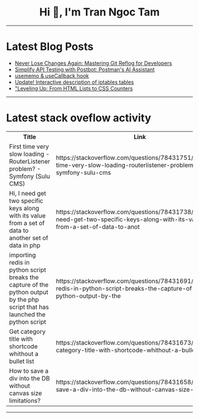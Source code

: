 <h1 align="center">Hi 👋, I'm Tran Ngoc Tam</h1>

---

# Latest Blog Posts 
<!-- BLOG-POST-LIST:START -->
- [Never Lose Changes Again: Mastering Git Reflog for Developers](https://dev.to/ivan-klimenkov/never-lose-changes-again-mastering-git-reflog-for-developers-435l)
- [Simplify API Testing with Postbot: Postman&#39;s AI Assistant](https://dev.to/lengochoangminh/simplify-api-testing-with-postbot-postmans-ai-assistant-56b)
- [usememo &amp; useCallback hook](https://dev.to/programmerpramod0296/usememo-usecallback-hook-3ic)
- [Update! Interactive description of iptables tables](https://dev.to/zersh01/update-interactive-description-of-iptables-tables-22o3)
- [&quot;Leveling Up: From HTML Lists to CSS Counters](https://dev.to/harshitads44217/leveling-up-from-html-lists-to-css-counters-33ad)
<!-- BLOG-POST-LIST:END -->

---

# Latest stack oveflow activity
<table>
  <tr><th>Title</th><th>Link</th></tr>
  <!-- STACKOVERFLOW:START --><tr><td>First time very slow loading - RouterListener problem? - Symfony &lpar;Sulu CMS&rpar;</td><td>https://stackoverflow.com/questions/78431751/first-time-very-slow-loading-routerlistener-problem-symfony-sulu-cms</td></tr><tr><td>Hi, I need get two specific keys along with its value from a set of data to another set of data in php</td><td>https://stackoverflow.com/questions/78431738/hi-i-need-get-two-specific-keys-along-with-its-value-from-a-set-of-data-to-anot</td></tr><tr><td>importing redis in python script breaks the capture of the python output by the php script that has launched the python script</td><td>https://stackoverflow.com/questions/78431691/importing-redis-in-python-script-breaks-the-capture-of-the-python-output-by-the</td></tr><tr><td>Get category title with shortcode whithout a bullet list</td><td>https://stackoverflow.com/questions/78431673/get-category-title-with-shortcode-whithout-a-bullet-list</td></tr><tr><td>How to save a div into the DB without canvas size limitations?</td><td>https://stackoverflow.com/questions/78431658/how-to-save-a-div-into-the-db-without-canvas-size-limitations</td></tr><!-- STACKOVERFLOW:END -->
</table>

---


